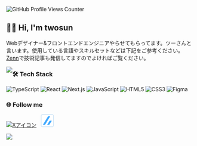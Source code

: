 

  ![GitHub Profile Views Counter](https://komarev.com/ghpvc/?username=twosun-8-git&color=blueviolet)


## 🙇‍♂️&nbsp;Hi, I'm twosun

Webデザイナー&フロントエンドエンジニアやらせてもらってます。ツーさんと言います。使用している言語やスキルセットなどは下記をご参考ください。
<a href="https://zenn.dev/cocomina" target="_blank">Zenn</a>で技術記事も発信してますのでよければご覧ください。


<img align="left" src="https://github-readme-stats.vercel.app/api/top-langs?username=twosun-8-git&show_icons=true&locale=en&theme=transparent">

### 🛠&nbsp;Tech Stack

![TypeScript](https://img.shields.io/badge/TypeScript-007ACC?style=flat&logo=typescript&logoColor=white)
![React](https://img.shields.io/badge/React-20232A?style=fflat&logo=react&logoColor=61DAFB)
![Next.js](https://img.shields.io/badge/NextJS-000000?style=flat&logo=next.js&logoColor=white)
![JavaScript](https://img.shields.io/badge/JavaScript-F7DF1E?style=flat&logo=javascript&logoColor=black)
![HTML5](https://img.shields.io/badge/HTML5-E34F26?style=flat&logo=html5&logoColor=white)
![CSS3](https://img.shields.io/badge/CSS3-1572B6?style=flat&logo=css3&logoColor=white)
![Figma](https://img.shields.io/badge/Figma-F24E1E?style=flat&logo=figma&logoColor=white)


### 🌐&nbsp;Follow me
<a href="https://x.com/twosun8x" target="_blank"><img src="https://skillicons.dev/icons?i=twitter" alt="Xアイコン" width="34" height="34" /></a>
&nbsp;
<a href="https://zenn.dev/cocomina" target="_blank"><img src="https://github.com/twosun-8-git/twosun-8-git/blob/main/src/assets/img/zenn-logo-only.png" alt="Zennアイコン" width="34" height="34" /></a>

<img src="https://readme-typing-svg.herokuapp.com/?lines=Thanks+for+coming+today.+I'm+glad+you+came+over.&vCenter=true&color=666666&font=Fira%20Code&size=14&font-weight=800&center=false&width=500&height=50&loop=3">

